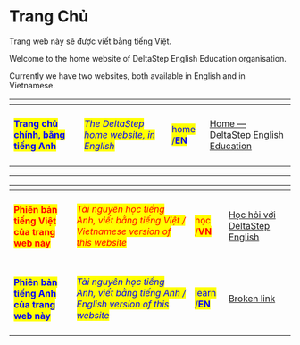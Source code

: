 # Trang Chủ

Trang web này sẽ được viết bằng tiếng Việt.

Welcome to the home website of DeltaStep English Education organisation.

Currently we have two websites, both available in English and in Vietnamese.

<table data-card-size="large" data-view="cards"><thead><tr><th></th><th></th><th></th><th data-hidden data-card-target data-type="content-ref"></th></tr></thead><tbody><tr><td><h4><mark style="color:blue;"><strong>Trang chủ chính, bằng tiếng Anh</strong></mark></h4></td><td><em><mark style="color:blue;">The DeltaStep home website, in English</mark></em></td><td><mark style="color:blue;">home /<strong>EN</strong></mark> </td><td><a href="https://app.gitbook.com/o/OgqaOntad7CdONfiggZ1/s/neSZ0TclYB0BybReetuZ/">Home — DeltaStep English Education</a></td></tr></tbody></table>

***

<table data-card-size="large" data-view="cards"><thead><tr><th></th><th></th><th></th><th data-hidden data-card-target data-type="content-ref"></th></tr></thead><tbody><tr><td><h4><mark style="color:red;"><strong>Phiên bản tiếng Việt của trang web này</strong></mark></h4></td><td><em><mark style="color:red;">Tài nguyên học tiếng Anh, viết bằng tiếng Việt / Vietnamese version of this website</mark></em></td><td><mark style="color:red;">học /<strong>VN</strong></mark></td><td><a href="https://app.gitbook.com/o/OgqaOntad7CdONfiggZ1/s/hL9hVKCjPxD7lYTXUSH5/">Học hỏi với DeltaStep English</a></td></tr><tr><td><h4><mark style="color:blue;"><strong>Phiên bản tiếng Anh của trang web này</strong></mark></h4></td><td><em><mark style="color:blue;">Tài nguyên học tiếng Anh, viết bằng tiếng Anh / English version of this website</mark></em></td><td><mark style="color:blue;">learn /<strong>EN</strong></mark></td><td><a href="broken-reference">Broken link</a></td></tr></tbody></table>
